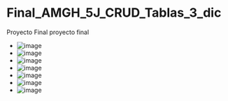 # Final_AMGH_5J_CRUD_Tablas_3_dic
Proyecto Final
proyecto final
- ![image](https://github.com/user-attachments/assets/702b1f0c-d197-4f55-aaed-080a5b9ea46e)
- ![image](https://github.com/user-attachments/assets/15a88a9c-3c9e-4596-b894-0c3a8e2c98dd)
- ![image](https://github.com/user-attachments/assets/1dbfabb8-1aff-4045-896b-c4e741e8febf)
- ![image](https://github.com/user-attachments/assets/4333f294-2010-46c0-9eb7-86415b129cf6)
- ![image](https://github.com/user-attachments/assets/4898f2f7-09da-45f3-b656-c0bd463e7dc6)
- ![image](https://github.com/user-attachments/assets/f9f0fc26-96ff-4eed-a996-40c742377f59)
- ![image](https://github.com/user-attachments/assets/54eaf5c0-52c3-4d11-9765-4afb59d554f3)
